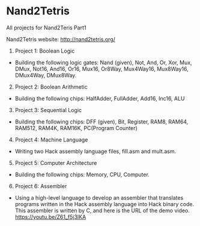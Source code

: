 # Nand2Tetris
All projects for Nand2Teris Part1

Nand2Tetris website: http://nand2tetris.org/

1. Project 1: Boolean Logic
* Building the following logic gates: Nand (given), Not, And, Or, Xor, Mux, DMux, Not16, And16, Or16, Mux16, Or8Way, Mux4Way16, Mux8Way16, DMux4Way, DMux8Way.


2. Project 2: Boolean Arithmetic
* Building the following chips: HalfAdder, FullAdder, Add16, Inc16, ALU


3. Project 3: Sequential Logic   
* Building the following chips: DFF (given), Bit, Register, RAM8, RAM64, RAM512, RAM4K, RAM16K, PC(Program Counter)


4. Project 4: Machine Language 
* Writing two Hack assembly language files, fill.asm and mult.asm.


5. Project 5: Computer Architecture  
* Building the following chips: Memory, CPU, Computer.

6. Project 6: Assembler  
* Using a high-level language to develop an assembler that translates programs written in the Hack assembly language into Hack binary code. This assembler is written by C, and here is the URL of the demo video. https://youtu.be/Z61_f5j3IKA
